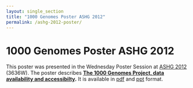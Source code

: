 ```yaml
---
layout: single_section
title: "1000 Genomes Poster ASHG 2012"
permalink: /ashg-2012-poster/
---
```


# 1000 Genomes Poster ASHG 2012

This poster was presented in the Wednesday Poster Session at [ASHG 2012](http://www.ashg.org/2012meeting/) (3636W). The poster describes **[The 1000 Genomes Project, data availability and accessibilty](http://www.ashg.org/2012meeting/abstracts/fulltext/f120120151.htm).** It is available in [pdf](http://ftp.1000genomes.ebi.ac.uk/vol1/ftp/technical/working/20121107_ashg_2012_poster/lec_ashg_2012.pdf) and [ppt](http://ftp.1000genomes.ebi.ac.uk/vol1/ftp/technical/working/20121107_ashg_2012_poster/lec_ashg_2012.ppt) format.
